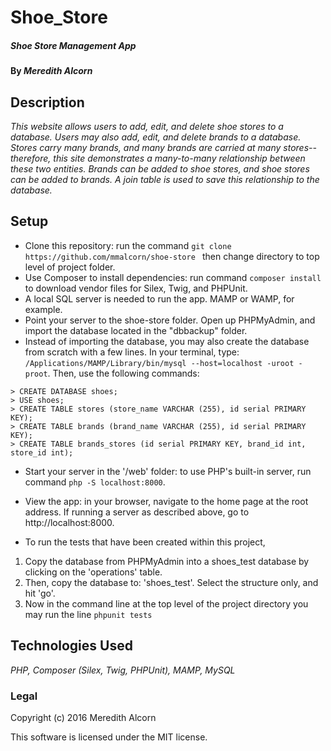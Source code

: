 # Shoe_Store

##### _Shoe Store Management App_

#### By _Meredith Alcorn_

## Description

_This website allows users to add, edit, and delete shoe stores to a database.  Users may also add, edit, and delete brands to a database. Stores carry many brands, and many brands are carried at many stores--therefore, this site demonstrates a many-to-many relationship between these two entities.  Brands can be added to shoe stores, and shoe stores can be added to brands.  A join table is used to save this relationship to the database._

## Setup

 * Clone this repository: run the command ```git clone https://github.com/mmalcorn/shoe-store ``` then change directory to top level of project folder.
 * Use Composer to install dependencies: run command ```composer install ``` to download vendor files for Silex, Twig, and PHPUnit.
 * A local SQL server is needed to run the app.  MAMP or WAMP, for example.
 * Point your server to the shoe-store folder.  Open up PHPMyAdmin, and import the database located in the "dbbackup" folder.
 * Instead of importing the database, you may also create the database from scratch with a few lines.  In your terminal, type: ```/Applications/MAMP/Library/bin/mysql --host=localhost -uroot -proot```.  Then, use the following commands:

```console
> CREATE DATABASE shoes;
> USE shoes;
> CREATE TABLE stores (store_name VARCHAR (255), id serial PRIMARY KEY);
> CREATE TABLE brands (brand_name VARCHAR (255), id serial PRIMARY KEY);
> CREATE TABLE brands_stores (id serial PRIMARY KEY, brand_id int, store_id int);
```
* Start your server in the '/web' folder: to use PHP's built-in server, run command ```php -S localhost:8000```.
* View the app: in your browser, navigate to the home page at the root address. If running a server as described above, go to http://localhost:8000.

* To run the tests that have been created within this project,
1)  Copy the database from PHPMyAdmin into a shoes_test database by clicking on the 'operations' table.
2)  Then, copy the database to: 'shoes_test'.  Select the structure only, and hit 'go'.
3) Now in the command line at the top level of the project directory you may run the line ```phpunit tests```


## Technologies Used

_PHP, Composer (Silex, Twig, PHPUnit), MAMP, MySQL_

### Legal

Copyright (c) 2016 Meredith Alcorn

This software is licensed under the MIT license.
